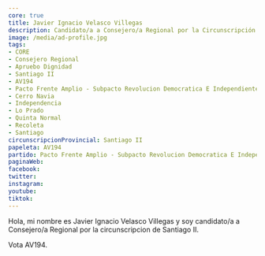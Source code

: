 ```yaml
---
core: true
title: Javier Ignacio Velasco Villegas
description: Candidato/a a Consejero/a Regional por la Circunscripción de Santiago II
image: /media/ad-profile.jpg
tags:
- CORE
- Consejero Regional
- Apruebo Dignidad
- Santiago II
- AV194
- Pacto Frente Amplio - Subpacto Revolucion Democratica E Independientes - Convergencia Social
- Cerro Navia
- Independencia
- Lo Prado
- Quinta Normal
- Recoleta
- Santiago
circunscripcionProvincial: Santiago II
papeleta: AV194
partido: Pacto Frente Amplio - Subpacto Revolucion Democratica E Independientes - Convergencia Social
paginaWeb:
facebook:
twitter:
instagram:
youtube:
tiktok:
---
```

Hola, mi nombre es Javier Ignacio Velasco Villegas y soy candidato/a a Consejero/a Regional por la circunscripcion de Santiago II.

Vota AV194.